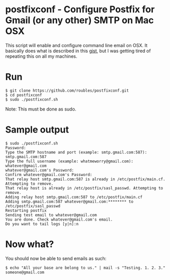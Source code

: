 # postfixconf - Configure Postfix for Gmail (or any other) SMTP on Mac OSX 
This script will enable and configure command line email on OSX. It basically does what is described in this [gist](https://gist.github.com/roubles/28cb8864df74a8eb06e0), but I was getting tired of repeating this on all my machines.

# Run
```
$ git clone https://github.com/roubles/postfixconf.git
$ cd postfixconf
$ sudo ./postfixconf.sh
```
Note: This must be done as sudo.

# Sample output
```
$ sudo ./postfixconf.sh 
Password:
Type the SMTP hostname and port (example: smtp.gmail.com:587): smtp.gmail.com:587
Type the full username (example: whatmeworry@gmail.com): whatever@gmail.com
whatever@gmail.com's Password: 
Confirm whatever@gmail.com's Password: 
That relay host smtp.gmail.com:587 is already in /etc/postfix/main.cf. Attempting to remove.
That relay host is already in /etc/postfix/sasl_passwd. Attempting to remove.
Adding relay host smtp.gmail.com:587 to /etc/postfix/main.cf
Adding smtp.gmail.com:587 whatever@gmail.com:******** to /etc/postfix/sasl_passwd
Restarting postfix
Sending test email to whatever@gmail.com
You are done. Check whatever@gmail.com's email.
Do you want to tail logs [y|n]:n

```

# Now what?
You should now be able to send emails as such:
```
$ echo "All your base are belong to us." | mail -s "Testing. 1. 2. 3."  someone@gmail.com
```
